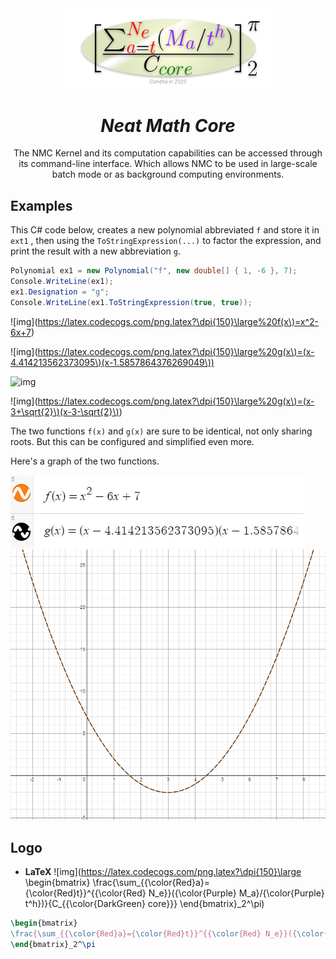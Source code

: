 <div align="center">
 <img src="assets/logo.png" width="66%"/>
 <h1>
  <em>Neat Math Core</em>
 </h1>
 <p>The NMC Kernel and its computation capabilities can be accessed through its command-line interface. Which allows NMC to be used in large-scale batch mode or as background computing environments.</p>
</div>




## Examples
This C# code below, creates a new polynomial abbreviated `f` and store it in `ext1` , then using the `ToStringExpression(...)` to factor the expression, and print the result with a new abbreviation `g`.

```c#
Polynomial ex1 = new Polynomial("f", new double[] { 1, -6 }, 7);
Console.WriteLine(ex1);
ex1.Designation = "g";
Console.WriteLine(ex1.ToStringExpression(true, true));
```

<!-- ![img](https://latex.codecogs.com/png.latex?\dpi{150}\large f(x)=\frac{x_1+x_2+x_3+...+x_n}{n}) -->

![img](https://latex.codecogs.com/png.latex?\dpi{150}\large%20f(x\)=x^2-6x+7)

![img](https://latex.codecogs.com/png.latex?\dpi{150}\large%20g(x\)=(x-4.414213562373095\)(x-1.5857864376269049\))

![img](https://latex.codecogs.com/png.latex?\dpi{150}\large%20or)

![img](https://latex.codecogs.com/png.latex?\dpi{150}\large%20g(x\)=(x-3+\sqrt{2}\)(x-3-\sqrt{2}\))
<!--$$
f(x)=x^2-6x+7\\
\Rightarrow \\
g(x)=(x-4.414213562373095)(x-1.5857864376269049)\\
or\\
g(x)=(x-3+\sqrt{2})(x-3-\sqrt{2})
$$-->
The two functions `f(x)` and `g(x)` are sure to be identical, not only sharing roots. But this can be configured and simplified even more.

Here's a graph of the two functions.

![Panel](assets/example_polynomial_desmos.PNG) ![Graphs](assets/example_polynomial_desmos_graph.PNG)



## Logo

* **LaTeX**
![img](https://latex.codecogs.com/png.latex?\dpi{150}\large \begin{bmatrix}
  \frac{\sum_{{\color{Red}a}={\color{Red}t}}^{{\color{Red} N_e}}({\color{Purple} M_a}/{\color{Purple} t^h})}{C_{{\color{DarkGreen} core}}}
  \end{bmatrix}_2^\pi)

```latex
\begin{bmatrix}
\frac{\sum_{{\color{Red}a}={\color{Red}t}}^{{\color{Red} N_e}}({\color{Purple} M_a}/{\color{Purple} t^h})}{C_{{\color{DarkGreen} core}}}
\end{bmatrix}_2^\pi
```

